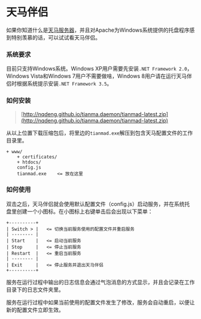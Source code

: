 天马伴侣
=============

如果你知道什么是[天马服务器](http://nqdeng.github.io/tianma/)，并且对Apache为Windows系统提供的托盘程序感到特别羡慕的话，可以试试看天马伴侣。

### 系统要求

目前只支持Windows系统。Windows XP用户需要先安装`.NET Framework 2.0`，Windows Vista和Windows 7用户不需要做啥，Windows 8用户请在运行天马伴侣时根据系统提示安装`.NET Framework 3.5`。


### 如何安装

>	[http://nqdeng.github.io/tianma.daemon/tianmad-latest.zip](http://nqdeng.github.io/tianma.daemon/tianmad-latest.zip)

从以上位置下载压缩包后，将里边的`tianmad.exe`解压到包含天马配置文件的工作目录里。

	+ www/
		+ certificates/
		+ htdocs/
		config.js
		tianmad.exe    <= 放在这里

### 如何使用

双击之后，天马伴侣就会使用默认配置文件（config.js）启动服务，并在系统托盘里创建一个小图标。在小图标上右键单击后会出现以下菜单：

	+----------+
	| Switch > |   <= 切换当前服务使用的配置文件并重启服务
	| -------- |
	| Start    |   <= 启动当前服务
	| Stop     |   <= 停止当前服务
	| Restart  |   <= 重启当前服务
	| -------- |
	| Exit     |   <= 停止服务并退出天马伴侣
	+----------+

服务在运行过程中输出的日志信息会通过气泡消息的方式显示，并且会记录在工作目录下的日志文件夹里。

服务在运行过程中如果当前使用的配置文件发生了修改，服务会自动重启，以便让新的配置文件立即生效。
